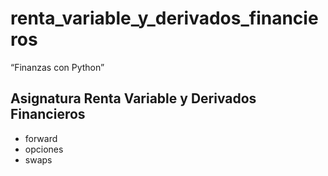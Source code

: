 # renta_variable_y_derivados_financieros
“Finanzas con Python”
## Asignatura Renta Variable y Derivados Financieros
* forward
* opciones
* swaps
